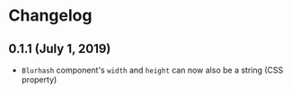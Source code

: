 # Changelog

## 0.1.1 (July 1, 2019)

- `Blurhash` component's `width` and `height` can now also be a string (CSS property)

